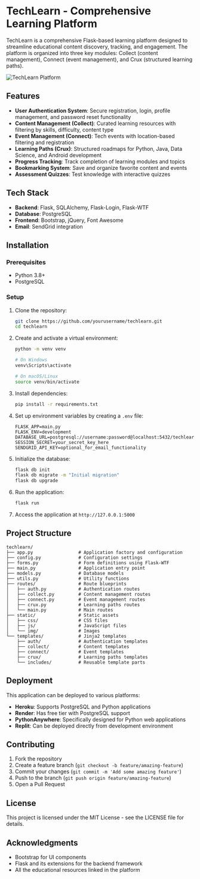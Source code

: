 # TechLearn - Comprehensive Learning Platform

TechLearn is a comprehensive Flask-based learning platform designed to streamline educational content discovery, tracking, and engagement. The platform is organized into three key modules: Collect (content management), Connect (event management), and Crux (structured learning paths).

![TechLearn Platform](static/img/techlearn-preview.png)

## Features

- **User Authentication System**: Secure registration, login, profile management, and password reset functionality
- **Content Management (Collect)**: Curated learning resources with filtering by skills, difficulty, content type
- **Event Management (Connect)**: Tech events with location-based filtering and registration
- **Learning Paths (Crux)**: Structured roadmaps for Python, Java, Data Science, and Android development
- **Progress Tracking**: Track completion of learning modules and topics
- **Bookmarking System**: Save and organize favorite content and events
- **Assessment Quizzes**: Test knowledge with interactive quizzes

## Tech Stack

- **Backend**: Flask, SQLAlchemy, Flask-Login, Flask-WTF
- **Database**: PostgreSQL
- **Frontend**: Bootstrap, jQuery, Font Awesome
- **Email**: SendGrid integration

## Installation

### Prerequisites

- Python 3.8+
- PostgreSQL

### Setup

1. Clone the repository:
   ```bash
   git clone https://github.com/yourusername/techlearn.git
   cd techlearn
   ```

2. Create and activate a virtual environment:
   ```bash
   python -m venv venv
   
   # On Windows
   venv\Scripts\activate
   
   # On macOS/Linux
   source venv/bin/activate
   ```

3. Install dependencies:
   ```bash
   pip install -r requirements.txt
   ```

4. Set up environment variables by creating a `.env` file:
   ```
   FLASK_APP=main.py
   FLASK_ENV=development
   DATABASE_URL=postgresql://username:password@localhost:5432/techlearn
   SESSION_SECRET=your_secret_key_here
   SENDGRID_API_KEY=optional_for_email_functionality
   ```

5. Initialize the database:
   ```bash
   flask db init
   flask db migrate -m "Initial migration"
   flask db upgrade
   ```

6. Run the application:
   ```bash
   flask run
   ```

7. Access the application at `http://127.0.0.1:5000`

## Project Structure

```
techlearn/
├── app.py                 # Application factory and configuration
├── config.py              # Configuration settings
├── forms.py               # Form definitions using Flask-WTF
├── main.py                # Application entry point
├── models.py              # Database models
├── utils.py               # Utility functions
├── routes/                # Route blueprints
│   ├── auth.py            # Authentication routes
│   ├── collect.py         # Content management routes
│   ├── connect.py         # Event management routes
│   ├── crux.py            # Learning paths routes
│   └── main.py            # Main routes
├── static/                # Static assets
│   ├── css/               # CSS files
│   ├── js/                # JavaScript files
│   └── img/               # Images
└── templates/             # Jinja2 templates
    ├── auth/              # Authentication templates
    ├── collect/           # Content templates
    ├── connect/           # Event templates
    ├── crux/              # Learning paths templates
    └── includes/          # Reusable template parts
```

## Deployment

This application can be deployed to various platforms:

- **Heroku**: Supports PostgreSQL and Python applications
- **Render**: Has free tier with PostgreSQL support
- **PythonAnywhere**: Specifically designed for Python web applications
- **Replit**: Can be deployed directly from development environment

## Contributing

1. Fork the repository
2. Create a feature branch (`git checkout -b feature/amazing-feature`)
3. Commit your changes (`git commit -m 'Add some amazing feature'`)
4. Push to the branch (`git push origin feature/amazing-feature`)
5. Open a Pull Request

## License

This project is licensed under the MIT License - see the LICENSE file for details.

## Acknowledgments

- Bootstrap for UI components
- Flask and its extensions for the backend framework
- All the educational resources linked in the platform